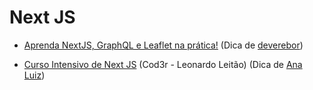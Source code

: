 # Next JS

- [Aprenda NextJS, GraphQL e Leaflet na prática!](https://www.youtube.com/playlist?list=PLlAbYrWSYTiPlXj6USip_lCPzONUATJbE)
  (Dica de [deverebor](https://github.com/deverebor))

- [Curso Intensivo de Next JS](https://www.cod3r.com.br/courses/curso-intensivo-next-react) (Cod3r - Leonardo Leitão) (Dica de [Ana Luiz](https://github.com/acluiz))